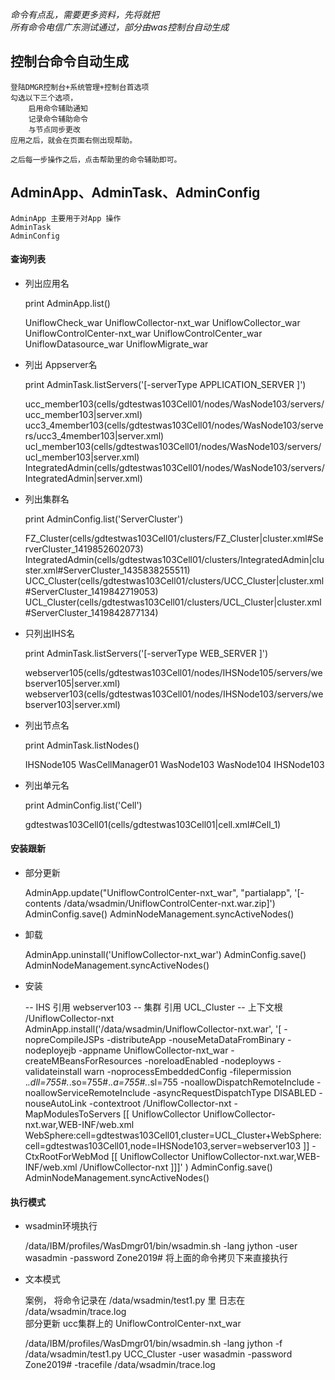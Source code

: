     
*命令有点乱，需要更多资料，先将就把*  
*所有命令电信广东测试通过，部分由was控制台自动生成*

## 控制台命令自动生成

    登陆DMGR控制台+系统管理+控制台首选项
    勾选以下三个选项，
        启用命令辅助通知
        记录命令辅助命令
        与节点同步更改
    应用之后，就会在页面右侧出现帮助。

    之后每一步操作之后，点击帮助里的命令辅助即可。
    

## AdminApp、AdminTask、AdminConfig

    AdminApp 主要用于对App 操作
    AdminTask 
    AdminConfig

#### 查询列表




- 列出应用名


    print AdminApp.list() 

    UniflowCheck_war
    UniflowCollector-nxt_war
    UniflowCollector_war
    UniflowControlCenter-nxt_war
    UniflowControlCenter_war
    UniflowDatasource_war
    UniflowMigrate_war

- 列出 Appserver名


    print AdminTask.listServers('[-serverType APPLICATION_SERVER ]')

    ucc_member103(cells/gdtestwas103Cell01/nodes/WasNode103/servers/ucc_member103|server.xml)
    ucc3_4member103(cells/gdtestwas103Cell01/nodes/WasNode103/servers/ucc3_4member103|server.xml)
    ucl_member103(cells/gdtestwas103Cell01/nodes/WasNode103/servers/ucl_member103|server.xml)
    IntegratedAdmin(cells/gdtestwas103Cell01/nodes/WasNode103/servers/IntegratedAdmin|server.xml)


- 列出集群名


    print AdminConfig.list('ServerCluster')

    FZ_Cluster(cells/gdtestwas103Cell01/clusters/FZ_Cluster|cluster.xml#ServerCluster_1419852602073)
    IntegratedAdmin(cells/gdtestwas103Cell01/clusters/IntegratedAdmin|cluster.xml#ServerCluster_1435838255511)
    UCC_Cluster(cells/gdtestwas103Cell01/clusters/UCC_Cluster|cluster.xml#ServerCluster_1419842719053)
    UCL_Cluster(cells/gdtestwas103Cell01/clusters/UCL_Cluster|cluster.xml#ServerCluster_1419842877134)


- 只列出IHS名


    print AdminTask.listServers('[-serverType WEB_SERVER ]') 

    webserver105(cells/gdtestwas103Cell01/nodes/IHSNode105/servers/webserver105|server.xml)
    webserver103(cells/gdtestwas103Cell01/nodes/IHSNode103/servers/webserver103|server.xml)

- 列出节点名


    print AdminTask.listNodes()

    IHSNode105
    WasCellManager01
    WasNode103
    WasNode104
    IHSNode103

- 列出单元名


    print AdminConfig.list('Cell')

    gdtestwas103Cell01(cells/gdtestwas103Cell01|cell.xml#Cell_1)

#### 安装跟新

- 部分更新


    AdminApp.update("UniflowControlCenter-nxt_war", "partialapp",  '[-contents /data/wsadmin/UniflowControlCenter-nxt.war.zip]')
    AdminConfig.save()
    AdminNodeManagement.syncActiveNodes()


- 卸载


    AdminApp.uninstall('UniflowCollector-nxt_war')
    AdminConfig.save()
    AdminNodeManagement.syncActiveNodes()



- 安装



    -- IHS 引用 webserver103
    -- 集群 引用 UCL_Cluster
    -- 上下文根  /UniflowCollector-nxt
    AdminApp.install('/data/wsadmin/UniflowCollector-nxt.war', '[ -nopreCompileJSPs -distributeApp -nouseMetaDataFromBinary -nodeployejb -appname UniflowCollector-nxt_war -createMBeansForResources -noreloadEnabled -nodeployws -validateinstall warn -noprocessEmbeddedConfig -filepermission .*\.dll=755#.*\.so=755#.*\.a=755#.*\.sl=755 -noallowDispatchRemoteInclude -noallowServiceRemoteInclude -asyncRequestDispatchType DISABLED -nouseAutoLink -contextroot /UniflowCollector-nxt -MapModulesToServers [[ UniflowCollector UniflowCollector-nxt.war,WEB-INF/web.xml WebSphere:cell=gdtestwas103Cell01,cluster=UCL_Cluster+WebSphere:cell=gdtestwas103Cell01,node=IHSNode103,server=webserver103 ]] -CtxRootForWebMod [[ UniflowCollector UniflowCollector-nxt.war,WEB-INF/web.xml /UniflowCollector-nxt ]]]' )
    AdminConfig.save()
    AdminNodeManagement.syncActiveNodes()


#### 执行模式

- wsadmin环境执行



    /data/IBM/profiles/WasDmgr01/bin/wsadmin.sh -lang jython  -user wasadmin -password Zone2019# 
    将上面的命令拷贝下来直接执行

- 文本模式



    案例，
    将命令记录在 /data/wsadmin/test1.py 里
    日志在 /data/wsadmin/trace.log   
    部分更新 ucc集群上的 UniflowControlCenter-nxt_war  

    /data/IBM/profiles/WasDmgr01/bin/wsadmin.sh -lang jython -f /data/wsadmin/test1.py UCC_Cluster  -user wasadmin -password Zone2019# -tracefile /data/wsadmin/trace.log 
    
